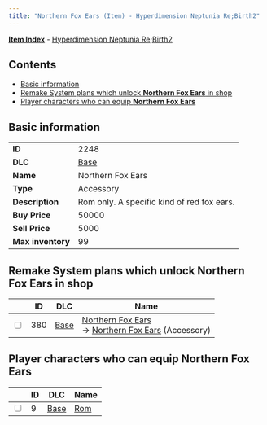 ```yaml
---
title: "Northern Fox Ears (Item) - Hyperdimension Neptunia Re;Birth2"
---
```


[**Item Index**](/neptunia/rb2/item/index.html) - [Hyperdimension Neptunia Re;Birth2](/neptunia/rb2)

## Contents

- [Basic information](#basic-information)
- [Remake System plans which unlock **Northern Fox Ears** in shop](#remake-system-plans-which-unlock-northern-fox-ears-in-shop)
- [Player characters who can equip **Northern Fox Ears**](#player-characters-who-can-equip-northern-fox-ears)

## Basic information

|   |   |
| -- | -- |
| **ID** | 2248 |
| **DLC** | [Base](/neptunia/rb2/dlc/0-base.html) |
| **Name** | Northern Fox Ears |
| **Type** | Accessory |
| **Description** | Rom only. A specific kind of red fox ears. |
| **Buy Price** | 50000 |
| **Sell Price** | 5000 |
| **Max inventory** | 99 |

## Remake System plans which unlock **Northern Fox Ears** in shop

|    | ID | DLC | Name |
| -- | -- | --- | ---- |
| <input type="checkbox" id="rb2-remake-0-380" class="trackbox" /> | 380 | [Base](/neptunia/rb2/dlc/0-base.html) | [Northern Fox Ears](/neptunia/rb2/remake/0-380-northern-fox-ears.html)<br />→ [Northern Fox Ears](/neptunia/rb2/item/0-2248-northern-fox-ears.html) (Accessory) |

## Player characters who can equip **Northern Fox Ears**

|    | ID | DLC | Name |
| -- | -- | --- | ---- |
| <input type="checkbox" id="rb2-player-0-9" class="trackbox" /> | 9 | [Base](/neptunia/rb2/dlc/0-base.html) | [Rom](/neptunia/rb2/player/0-9-rom.html) |